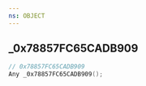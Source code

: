 ```yaml
---
ns: OBJECT
---
```

## _0x78857FC65CADB909

```c
// 0x78857FC65CADB909
Any _0x78857FC65CADB909();
```

